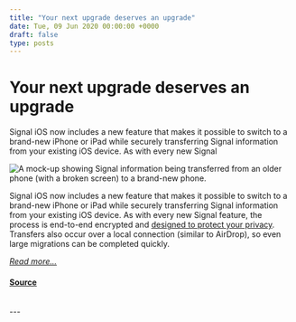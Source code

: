 ```yaml
---
title: "Your next upgrade deserves an upgrade"
date: Tue, 09 Jun 2020 00:00:00 +0000
draft: false
type: posts
---
```

# Your next upgrade deserves an upgrade





 Signal iOS now includes a new feature that makes it possible to switch to a brand-new iPhone or iPad while securely transferring Signal information from your existing iOS device. As with every new Signal

![A mock-up showing Signal information being transferred from an older phone (with a broken screen) to a brand-new phone.](/blog/images/ios-device-transfer-header.jpg)

Signal iOS now includes a new feature that makes it possible to switch to a brand-new iPhone or iPad while securely transferring Signal information from your existing iOS device. As with every new Signal feature, the process is end-to-end encrypted and [designed to protect your privacy](/blog/looking-back-as-the-world-moves-forward/). Transfers also occur over a local connection (similar to AirDrop), so even large migrations can be completed quickly.

[_Read more..._](https://signal.org/blog/ios-device-transfer/)

#### [Source](https://signal.org/blog/ios-device-transfer/)

<br/>
---
